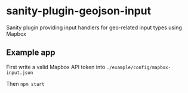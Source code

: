 # sanity-plugin-geojson-input

Sanity plugin providing input handlers for geo-related input types using Mapbox

## Example app

First write a valid Mapbox API token into `./example/config/mapbox-input.json`

Then `npm start`
